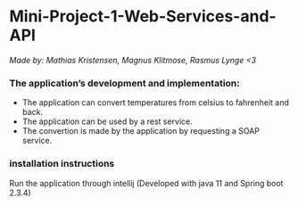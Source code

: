 # Mini-Project-1-Web-Services-and-API


*Made by: Mathias Kristensen, Magnus Klitmose, Rasmus Lynge <3*


### The application’s development and implementation:  
  
- The application can convert temperatures from celsius to fahrenheit and back.  
- The application can be used by a rest service.  
- The convertion is made by the application by requesting a SOAP service.  
  
### installation instructions  
  
Run the application through intellij (Developed with java 11 and Spring boot 2.3.4)   
